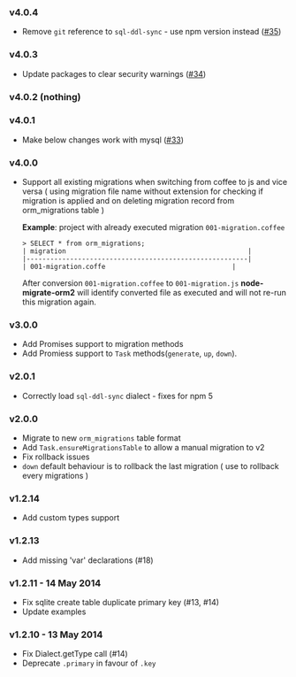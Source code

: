 ### v4.0.4
- Remove `git` reference to `sql-ddl-sync` - use npm version instead ([#35](../../pull/35))

### v4.0.3
- Update packages to clear security warnings ([#34](../../pull/34))

### v4.0.2 (nothing)

### v4.0.1
- Make below changes work with mysql ([#33](../../pull/33))

### v4.0.0
- Support all existing migrations when switching from coffee to js and vice versa
  ( using migration file name without extension for checking if migration
  is applied and on deleting migration record from orm_migrations table )

  **Example**: project with already executed migration `001-migration.coffee`
  ```
  > SELECT * from orm_migrations;
  | migration                                              |
  |--------------------------------------------------------|
  | 001-migration.coffe                                |
  ```
  After conversion `001-migration.coffee` to `001-migration.js`
  **node-migrate-orm2** will identify converted file as executed and will not
  re-run this migration again.

### v3.0.0
- Add Promises support to migration methods
- Add Promiess support to `Task` methods(`generate`, `up`, `down`).

### v2.0.1
- Correctly load `sql-ddl-sync` dialect - fixes for npm 5

### v2.0.0
- Migrate to new `orm_migrations` table format
- Add `Task.ensureMigrationsTable` to allow a manual migration to v2
- Fix rollback issues
- `down` default behaviour is to rollback the last migration ( use to rollback every migrations )

### v1.2.14
- Add custom types support

### v1.2.13
- Add missing 'var' declarations (#18)

### v1.2.11 - 14 May 2014
- Fix sqlite create table duplicate primary key (#13, #14)
- Update examples

### v1.2.10 - 13 May 2014
- Fix Dialect.getType call (#14)
- Deprecate `.primary` in favour of `.key`
